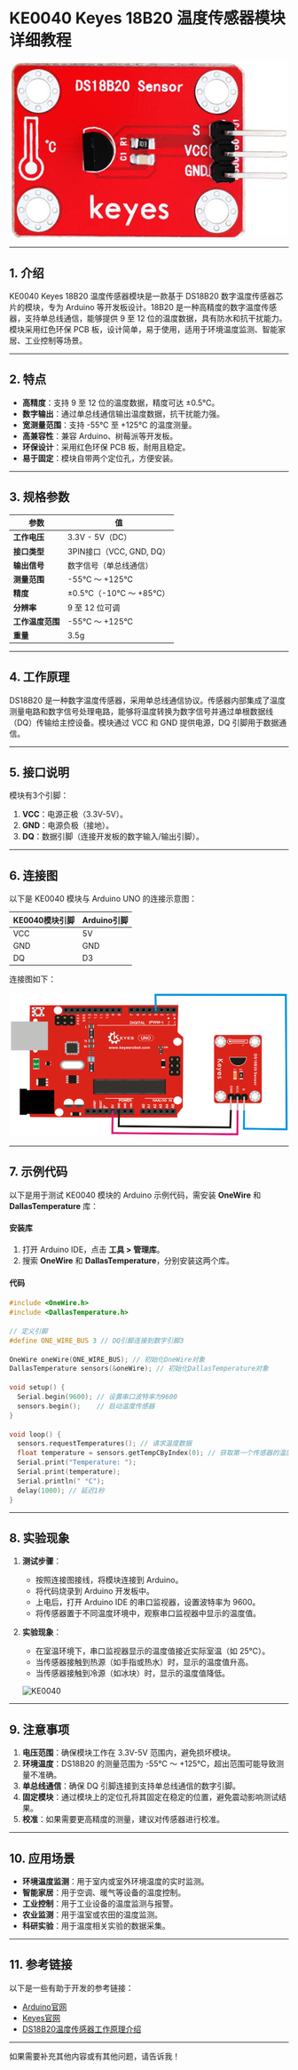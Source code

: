 # **KE0040 Keyes 18B20 温度传感器模块详细教程**

![image-20250312160001784](media/image-20250312160001784.png)

---

## **1. 介绍**

KE0040 Keyes 18B20 温度传感器模块是一款基于 DS18B20 数字温度传感器芯片的模块，专为 Arduino 等开发板设计。18B20 是一种高精度的数字温度传感器，支持单总线通信，能够提供 9 至 12 位的温度数据，具有防水和抗干扰能力。模块采用红色环保 PCB 板，设计简单，易于使用，适用于环境温度监测、智能家居、工业控制等场景。

---

## **2. 特点**

- **高精度**：支持 9 至 12 位的温度数据，精度可达 ±0.5℃。
- **数字输出**：通过单总线通信输出温度数据，抗干扰能力强。
- **宽测量范围**：支持 -55℃ 至 +125℃ 的温度测量。
- **高兼容性**：兼容 Arduino、树莓派等开发板。
- **环保设计**：采用红色环保 PCB 板，耐用且稳定。
- **易于固定**：模块自带两个定位孔，方便安装。

---

## **3. 规格参数**

| 参数            | 值                     |
|-----------------|------------------------|
| **工作电压**    | 3.3V - 5V（DC）        |
| **接口类型**    | 3PIN接口（VCC, GND, DQ） |
| **输出信号**    | 数字信号（单总线通信） |
| **测量范围**    | -55℃ ～ +125℃         |
| **精度**        | ±0.5℃（-10℃ ～ +85℃） |
| **分辨率**      | 9 至 12 位可调         |
| **工作温度范围**| -55℃ ～ +125℃         |
| **重量**        | 3.5g                   |

---

## **4. 工作原理**

DS18B20 是一种数字温度传感器，采用单总线通信协议。传感器内部集成了温度测量电路和数字信号处理电路，能够将温度转换为数字信号并通过单根数据线（DQ）传输给主控设备。模块通过 VCC 和 GND 提供电源，DQ 引脚用于数据通信。

---

## **5. 接口说明**

模块有3个引脚：
1. **VCC**：电源正极（3.3V-5V）。
2. **GND**：电源负极（接地）。
3. **DQ**：数据引脚（连接开发板的数字输入/输出引脚）。

---

## **6. 连接图**

以下是 KE0040 模块与 Arduino UNO 的连接示意图：

| KE0040模块引脚 | Arduino引脚 |
| -------------- | ----------- |
| VCC            | 5V          |
| GND            | GND         |
| DQ             | D3          |

连接图如下：

![image-20250312160021608](media/image-20250312160021608.png)

---

## **7. 示例代码**

以下是用于测试 KE0040 模块的 Arduino 示例代码，需安装 **OneWire** 和 **DallasTemperature** 库：

#### **安装库**
1. 打开 Arduino IDE，点击 **工具 > 管理库**。
2. 搜索 **OneWire** 和 **DallasTemperature**，分别安装这两个库。

#### **代码**
```cpp
#include <OneWire.h>
#include <DallasTemperature.h>

// 定义引脚
#define ONE_WIRE_BUS 3 // DQ引脚连接到数字引脚3

OneWire oneWire(ONE_WIRE_BUS); // 初始化OneWire对象
DallasTemperature sensors(&oneWire); // 初始化DallasTemperature对象

void setup() {
  Serial.begin(9600); // 设置串口波特率为9600
  sensors.begin();    // 启动温度传感器
}

void loop() {
  sensors.requestTemperatures(); // 请求温度数据
  float temperature = sensors.getTempCByIndex(0); // 获取第一个传感器的温度
  Serial.print("Temperature: ");
  Serial.print(temperature);
  Serial.println(" °C");
  delay(1000); // 延迟1秒
}
```

---

## **8. 实验现象**

1. **测试步骤**：
   - 按照连接图接线，将模块连接到 Arduino。
   - 将代码烧录到 Arduino 开发板中。
   - 上电后，打开 Arduino IDE 的串口监视器，设置波特率为 9600。
   - 将传感器置于不同温度环境中，观察串口监视器中显示的温度值。

2. **实验现象**：
   
   - 在室温环境下，串口监视器显示的温度值接近实际室温（如 25℃）。
   - 当传感器接触到热源（如手指或热水）时，显示的温度值升高。
   - 当传感器接触到冷源（如冰块）时，显示的温度值降低。
   
   ![KE0040](media/KE0040.gif)

---

## **9. 注意事项**

1. **电压范围**：确保模块工作在 3.3V-5V 范围内，避免损坏模块。
2. **环境温度**：DS18B20 的测量范围为 -55℃ ～ +125℃，超出范围可能导致测量不准确。
3. **单总线通信**：确保 DQ 引脚连接到支持单总线通信的数字引脚。
4. **固定模块**：通过模块上的定位孔将其固定在稳定的位置，避免震动影响测试结果。
5. **校准**：如果需要更高精度的测量，建议对传感器进行校准。

---

## **10. 应用场景**

- **环境温度监测**：用于室内或室外环境温度的实时监测。
- **智能家居**：用于空调、暖气等设备的温度控制。
- **工业控制**：用于工业设备的温度监测与报警。
- **农业监测**：用于温室或农田的温度监测。
- **科研实验**：用于温度相关实验的数据采集。

---

## **11. 参考链接**

以下是一些有助于开发的参考链接：
- [Arduino官网](https://www.arduino.cc/)
- [Keyes官网](http://www.keyes-robot.com/)
- [DS18B20温度传感器工作原理介绍](https://en.wikipedia.org/wiki/DS18B20)

---

如果需要补充其他内容或有其他问题，请告诉我！
